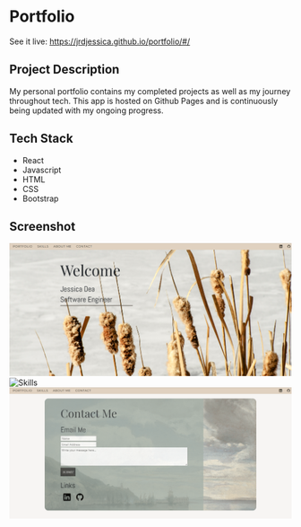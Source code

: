 # Portfolio
See it live: https://jrdjessica.github.io/portfolio/#/


## Project Description
My personal portfolio contains my completed projects as well as my journey throughout tech. This app is hosted on Github Pages and is continuously being updated with my ongoing progress. 


## Tech Stack
- React
- Javascript
- HTML
- CSS
- Bootstrap

## Screenshot
![Homepage](/src/imgs/screenshots/home.png "Homepage")
![Skills](/src/imgs/screenshots/skills.png"Skills")
![Contact Me](/src/imgs/screenshots/contact.png "Contact Me")